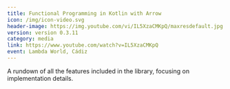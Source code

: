 ```yaml
---
title: Functional Programming in Kotlin with Arrow
icon: /img/icon-video.svg
header-image: https://img.youtube.com/vi/IL5XzaCMKpQ/maxresdefault.jpg
version: version 0.3.11
category: media
link: https://www.youtube.com/watch?v=IL5XzaCMKpQ
event: Lambda World, Cádiz
---
```

A rundown of all the features included in the library, focusing on implementation details.
